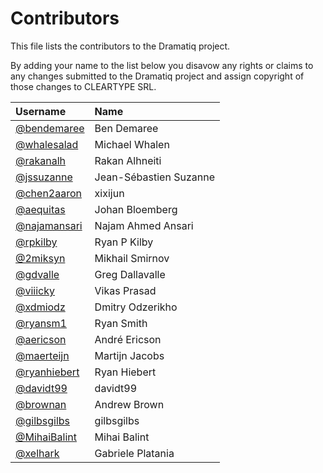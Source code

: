 # Contributors

This file lists the contributors to the Dramatiq project.

By adding your name to the list below you disavow any rights or claims
to any changes submitted to the Dramatiq project and assign copyright
of those changes to CLEARTYPE SRL.

| Username                                       | Name                   |
| :-------                                       | :---                   |
| [@bendemaree](https://github.com/bendemaree)   | Ben Demaree            |
| [@whalesalad](https://github.com/whalesalad)   | Michael Whalen         |
| [@rakanalh](https://github.com/rakanalh)       | Rakan Alhneiti         |
| [@jssuzanne](https://github.com/jssuzanne)     | Jean-Sébastien Suzanne |
| [@chen2aaron](https://github.com/chen2aaron)   | xixijun                |
| [@aequitas](https://github.com/aequitas)       | Johan Bloemberg        |
| [@najamansari](https://github.com/najamansari) | Najam Ahmed Ansari     |
| [@rpkilby](https://github.com/rpkilby)         | Ryan P Kilby           |
| [@2miksyn](https://github.com/2miksyn)         | Mikhail Smirnov        |
| [@gdvalle](https://github.com/gdvalle)         | Greg Dallavalle        |
| [@viiicky](https://github.com/viiicky)         | Vikas Prasad           |
| [@xdmiodz](https://github.com/xdmiodz)         | Dmitry Odzerikho       |
| [@ryansm1](https://github.com/ryansm1)         | Ryan Smith             |
| [@aericson](https://github.com/aericson)       | André Ericson          |
| [@maerteijn](https://github.com/maerteijn)     | Martijn Jacobs         |
| [@ryanhiebert](https://github.com/ryanhiebert) | Ryan Hiebert           |
| [@davidt99](https://github.com/davidt99)       | davidt99               |
| [@brownan](https://github.com/brownan)         | Andrew Brown           |
| [@gilbsgilbs](https://github.com/gilbsgilbs)   | gilbsgilbs             |
| [@MihaiBalint](https://github.com/MihaiBalint) | Mihai Balint           |
| [@xelhark](https://github.com/xelhark)         | Gabriele Platania      |
